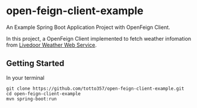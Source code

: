 # open-feign-client-example

An Example Spring Boot Application Project with OpenFeign Client.

In this project, a OpenFeign Client implemented to fetch weather infomation from [Livedoor Weather Web Service](http://weather.livedoor.com/weather_hacks/webservice).


## Getting Started

In your terminal

``` 
git clone https://github.com/totto357/open-feign-client-example.git
cd open-feign-client-example
mvn spring-boot:run
```

